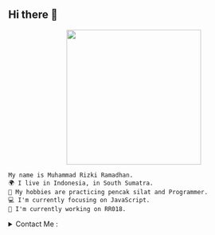 ## Hi there 👋

<p align="center">
<img src="https://h.top4top.io/p_3085i0fdm4.jpg" width="270" height="270"/>
</p>


```
My name is Muhammad Rizki Ramadhan.
🌍 I live in Indonesia, in South Sumatra.
🥋 My hobbies are practicing pencak silat and Programmer.
💻 I'm currently focusing on JavaScript.
🚀 I'm currently working on RR018.
```


<details>
<summary>
   Contact Me :
</summary>
  
<br>
[![Mail Badge](https://img.shields.io/badge/-@rizkii.018-e84393?style=flat&labelColor=e84393&logo=instagram&logoColor=white)](https://instagram.com/rizkii.018) 
 [![Mail Badge](https://img.shields.io/badge/-rizkiramadhan-c0392b?style=flat&labelColor=c0392b&logo=gmail&logoColor=white)](mailto:rizkiramadhan281878@gmail.com)
  

</details>
